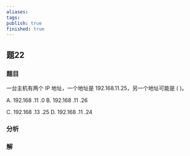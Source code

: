 ```yaml
---
aliases: 
tags: 
publish: true
finished: true
---
```

## 题22
### 题目
一台主机有两个 IP 地址，一个地址是 192.168.11.25，另一个地址可能是 ( )。

A. 192.168 .11 .0 B. 192.168 .11 .26

C. 192.168 .13 .25 D. 192.168 .11 .24
### 分析

### 解
